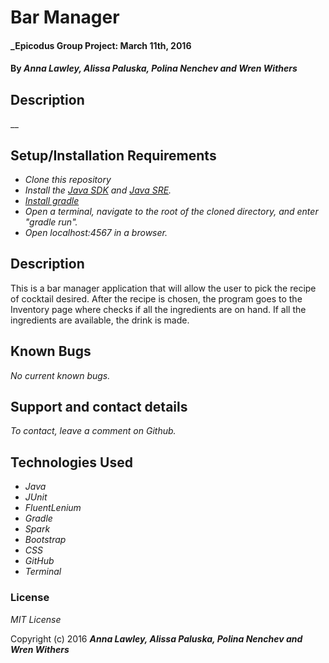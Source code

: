 # Bar Manager

#### _Epicodus Group Project: March 11th, 2016

#### By _**Anna Lawley, Alissa Paluska, Polina Nenchev and Wren Withers**_

## Description

__

## Setup/Installation Requirements

* _Clone this repository_
* _Install the [Java SDK](http://www.oracle.com/technetwork/java/javase/downloads/jdk8-downloads-2133151.html) and [Java SRE](http://www.java.com/en/)._
* _[Install gradle](http://codetutr.com/2013/03/23/how-to-install-gradle/)_
* _Open a terminal, navigate to the root of the cloned directory, and enter "gradle run"._
* _Open localhost:4567 in a browser._

## Description
This is a bar manager application that will allow the user to pick the recipe of cocktail desired. After the recipe is chosen, the program goes to the Inventory page where checks if all the ingredients are on hand. If all the ingredients are available, the drink is made.

## Known Bugs

_No current known bugs._

## Support and contact details

_To contact, leave a comment on Github._

## Technologies Used

* _Java_
* _JUnit_
* _FluentLenium_
* _Gradle_
* _Spark_
* _Bootstrap_
* _CSS_
* _GitHub_
* _Terminal_

### License

*MIT License*

Copyright (c) 2016 **_Anna Lawley, Alissa Paluska, Polina Nenchev and Wren Withers_**
